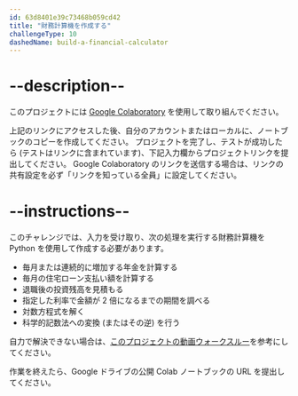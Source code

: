 ```yaml
---
id: 63d8401e39c73468b059cd42
title: "財務計算機を作成する"
challengeType: 10
dashedName: build-a-financial-calculator
---
```


# --description--

このプロジェクトには <a href="https://colab.research.google.com/drive/1zUAVAkwyjat4Z-8nfrajM1ut9UcO18We?usp=sharing" target="_blank" rel="noopener noreferrer nofollow">Google Colaboratory</a> を使用して取り組んでください。

上記のリンクにアクセスした後、自分のアカウントまたはローカルに、ノートブックのコピーを作成してください。 プロジェクトを完了し、テストが成功したら (テストはリンクに含まれています)、下記入力欄からプロジェクトリンクを提出してください。 Google Colaboratory のリンクを送信する場合は、リンクの共有設定を必ず「リンクを知っている全員」に設定してください。

# --instructions--

このチャレンジでは、入力を受け取り、次の処理を実行する財務計算機を Python を使用して作成する必要があります。

- 毎月または連続的に増加する年金を計算する
- 毎月の住宅ローン支払い額を計算する
- 退職後の投資残高を見積もる
- 指定した利率で金額が 2 倍になるまでの期間を調べる
- 対数方程式を解く
- 科学的記数法への変換 (またはその逆) を行う

自力で解決できない場合は、<a href="https://www.youtube.com/embed/c2AhGd6srJ0" target="_blank" rel="noopener noreferrer nofollow">このプロジェクトの動画ウォークスルー</a>を参考にしてください。

作業を終えたら、Google ドライブの公開 Colab ノートブックの URL を提出してください。

